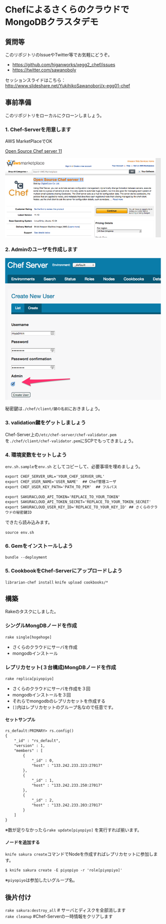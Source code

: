 # ChefによるさくらのクラウドでMongoDBクラスタデモ

## 質問等

このリポジトリのIssueやTwitter等でお気軽にどうぞ。 

- https://github.com/higanworks/xegg2_chef/issues
- https://twitter.com/sawanoboly

セッションスライドはこちら： http://www.slideshare.net/YukihikoSawanobori/x-egg01-chef

## 事前準備

このリポジトリをローカルにクローンしましょう。

### 1. Chef-Serverを用意します

AWS MarketPlaceでOK

[Open Source Chef server 11](https://aws.amazon.com/marketplace/pp/B00HUHTZFM)

![](./_images/Open_Source_Chef_server_11_on_AWS_Marketplace.png)


### 2. Adminのユーザを作成します

![](./_images/Chef_Server-2.png)

秘密鍵は`./chef/client/鍵の名前`におきましょう。

### 3. validation鍵をゲットしましょう

Chef-Server上の`/etc/chef-server/chef-validator.pem` を`./chef/client/chef-validator.pem`にSCPでもってきましょう。

### 4. 環境変数をセットしよう

`env.sh.sample`を`env.sh` としてコピーして、必要事項を埋めましょう。

```
export CHEF_SERVER_URL='YOUR_CHEF_SERVER_URL'
export CHEF_USER_NAME='USER_NAME'  ## Chef管理ユーザ
export CHEF_USER_KEY_PATH='PATH_TO_PEM'  ## フルパス

export SAKURACLOUD_API_TOKEN='REPLACE_TO_YOUR_TOKEN'
export SAKURACLOUD_API_TOKEN_SECRET='REPLACE_TO_YOUR_TOKEN_SECRET'
export SAKURACLOUD_USER_KEY_ID='REPLACE_TO_YOUR_KEY_ID' ## さくらのクラウドの秘密鍵ID
```

できたら読み込みます。

`source env.sh`


### 6. Gemをインストールしよう

`bundle --deployment`

### 5. CookbookをChef-Serverにアップロードしよう

`librarian-chef install`
`knife upload cookbooks/*`

## 構築

Rakeのタスクにしました。

### シングルMongDBノードを作成

`rake single[hogehoge]`

- さくらのクラウドにサーバを作成
- mongodbインストール

### レプリカセット(３台構成)MongDBノードを作成

`rake replica[piyopiyo]`

- さくらのクラウドにサーバを作成を３回
- mongodbインストールを３回
- それらでmongodbのレプリカセットを作成する
- `[]`内はレプリカセットのグループ名なので任意です。

#### セットサンプル

```
rs_default:PRIMARY> rs.config()
{
	"_id" : "rs_default",
	"version" : 1,
	"members" : [
		{
			"_id" : 0,
			"host" : "133.242.233.223:27017"
		},
		{
			"_id" : 1,
			"host" : "133.242.233.250:27017"
		},
		{
			"_id" : 2,
			"host" : "133.242.233.203:27017"
		}
	]
}
```

※数が足りなかったら`rake update[piyopiyo]` を実行すれば揃います。

#### ノードを追加する

`knife sakura create`コマンドでNodeを作成すればレプリカセットに参加します。

```
$ knife sakura create -E piyopiyo -r 'role[piyopiyo]'
```

※`piyopiyo`は参加したいグループ名。

## 後片付け

`rake sakura:destroy_all` # サーバとディスクを全部消します  
`rake cleanup`  #Chef-Serverの一時情報をクリアします